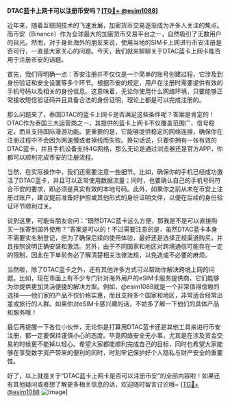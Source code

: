 **DTAC蓝卡上网卡可以注册币安吗？[[TG💪+ @esim1088](https://t.me/s/esim1088)]**

近年来，随着互联网技术的飞速发展，加密货币交易逐渐成为许多人关注的焦点。而币安（Binance）作为全球最大的加密货币交易平台之一，自然吸引了无数用户的目光。然而，对于身处海外的朋友来说，使用当地的SIM卡上网进行币安注册是否可行，一直是大家关心的问题。今天，我们就来聊聊关于DTAC蓝卡上网卡能否用于注册币安的话题。

首先，我们得明确一点：币安注册并不仅仅是一个简单的账号创建过程，它涉及到身份验证和安全设置等多个环节。根据币安的规定，用户在注册时需要提供有效的手机号码以及相关的身份信息。这意味着，无论你使用什么网络环境，只要能够正常接收短信验证码并且具备合法的身份证明，理论上都是可以完成注册的。

那么问题来了，泰国DTAC的蓝卡上网卡是否满足这些条件呢？答案是肯定的！DTAC作为泰国三大运营商之一，其提供的蓝卡上网卡不仅覆盖范围广、信号稳定，而且支持国际漫游功能。更重要的是，它能够提供稳定的网络连接，确保你在注册过程中不会因为网速慢或者掉线而失败。换句话说，只要你拥有一张有效的DTAC蓝卡，并且手机设备支持4G网络，那么无论是通过浏览器还是官方APP，你都可以顺利完成币安的注册流程。

当然，在实际操作中，我们还需要注意一些细节。比如，确保你的手机已经成功激活了DTAC蓝卡，并且可以正常使用数据流量；同时，也要确认自己的手机号码符合币安的要求，即必须是真实有效的本地号码。此外，如果你之前从未在币安上注册过账户，建议提前准备好护照或其他形式的身份证明文件，以便在后续的身份验证环节顺利过关。

说到这里，可能有朋友会问：“既然DTAC蓝卡这么方便，那我是不是可以直接购买一张寄到国外使用？”答案是可以的！不过需要注意的是，虽然DTAC蓝卡本身不需要实名制登记，但为了确保后续的使用体验，最好还是选择正规渠道购买，并且按照说明正确安装和激活。另外，由于不同国家和地区对跨境通信可能存在一定的限制，因此在下单前务必了解清楚相关法律法规，以免造成不必要的麻烦。

当然啦，除了DTAC蓝卡之外，还有其他许多方式可以帮助你解决跨境上网的问题。比如，现在市面上有不少专门针对海外用户的eSIM卡服务提供商，它们能够为你提供更加灵活便捷的解决方案。例如，@esim1088就是一个非常值得信赖的选择——他们家的产品不仅价格实惠，而且支持多个国家和地区，非常适合经常出差或旅行的人群。如果你对eSIM卡感兴趣的话，不妨多了解一下他们的具体产品和服务哦！

最后再提醒一下各位小伙伴，无论你是打算用DTAC蓝卡还是其他工具来进行币安注册，都一定要保持谨慎小心的态度。毕竟网络安全无小事，尤其是在涉及资金交易的时候更不能掉以轻心。希望大家都能顺利完成自己的目标，同时也希望大家能够在享受数字资产带来的便利的同时，时刻牢记保护好个人隐私与财产安全的重要性。

好了，以上就是关于“DTAC蓝卡上网卡是否可以注册币安”的全部内容啦！如果还有其他疑问或者想了解更多相关信息的话，欢迎随时留言讨论哦~ [[TG💪+ @esim1088](https://t.me/s/esim1088) ![Image](https://i.postimg.cc/4NQfJmqS/Snipaste-2025-05-13-00-14-12.png)]